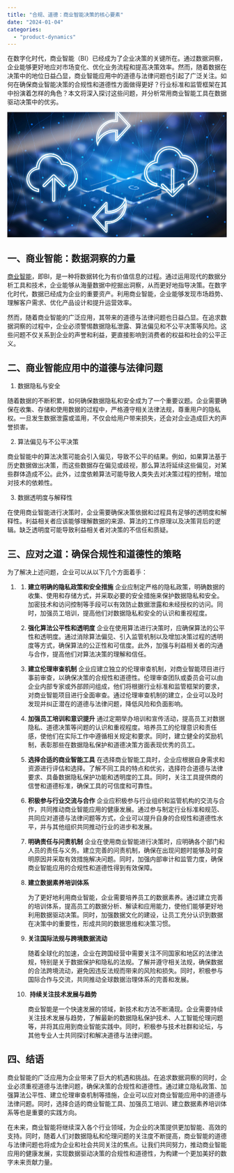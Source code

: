 ```yaml
---
title: "合规、道德：商业智能决策的核心要素"
date: "2024-01-04"
categories: 
  - "product-dynamics"
---
```


在数字化时代，商业智能（BI）已经成为了企业决策的关键所在。通过数据洞察，企业能够更好地应对市场变化、优化业务流程和提高决策效率。然而，随着数据在决策中的地位日益凸显，商业智能应用中的道德与法律问题也引起了广泛关注。如何在确保商业智能决策的合规性和道德性方面做得更好？行业标准和监管框架在其中扮演着怎样的角色？本文将深入探讨这些问题，并分析常用商业智能工具在数据驱动决策中的优劣。

![image.png](images/1657723279-image-png.png)

## 一、商业智能：数据洞察的力量

[商业智能](https://www.datafocus.ai)，即BI，是一种将数据转化为有价值信息的过程。通过运用现代的数据分析工具和技术，企业能够从海量数据中挖掘出洞察，从而更好地指导决策。在数字化时代，数据已经成为企业的重要资产。利用商业智能，企业能够发现市场趋势、理解客户需求、优化产品设计和提升运营效率。

然而，随着商业智能的广泛应用，其带来的道德与法律问题也日益凸显。在追求数据洞察的过程中，企业必须警惕数据隐私泄露、算法偏见和不公平决策等风险。这些问题不仅关系到企业的声誉和利益，更直接影响到消费者的权益和社会的公平正义。

## 二、商业智能应用中的道德与法律问题

1. 数据隐私与安全

随着数据的不断积累，如何确保数据隐私和安全成为了一个重要议题。企业需要确保在收集、存储和使用数据的过程中，严格遵守相关法律法规，尊重用户的隐私权。一旦发生数据泄露或滥用，不仅会给用户带来损失，还会对企业造成巨大的声誉损害。

2. 算法偏见与不公平决策

商业智能中的算法决策可能会引入偏见，导致不公平的结果。例如，如果算法基于历史数据做出决策，而这些数据存在偏见或歧视，那么算法将延续这些偏见，对某些群体造成不公。此外，过度依赖算法可能导致人类失去对决策过程的控制，增加对技术的依赖性。

3. 数据透明度与解释性

在使用商业智能进行决策时，企业需要确保决策依据和过程具有足够的透明度和解释性。利益相关者应该能够理解数据的来源、算法的工作原理以及决策背后的逻辑。缺乏透明度可能导致利益相关者对决策的不信任和质疑。

## 三、应对之道：确保合规性和道德性的策略

为了解决上述问题，企业可以从以下几个方面着手：

1. 1. **建立明确的隐私政策和安全措施** 企业应制定严格的隐私政策，明确数据的收集、使用和存储方式，并采取必要的安全措施来保护数据隐私和安全。加密技术和访问控制等手段可以有效防止数据泄露和未经授权的访问。同时，加强员工培训，提高他们对数据隐私和安全的认识和重视程度。
    2. **强化算法公平性和透明度** 企业在使用算法进行决策时，应确保算法的公平性和透明度。通过消除算法偏见、引入监管机制以及增加决策过程的透明度等方式，确保算法的公正性和可信度。此外，加强与利益相关者的沟通与合作，提高他们对算法决策的理解和信任。
    3. **建立伦理审查机制** 企业应建立独立的伦理审查机制，对商业智能项目进行事前审查，以确保决策的合规性和道德性。伦理审查团队或委员会可以由企业内部专家或外部顾问组成，他们将根据行业标准和监管框架的要求，对商业智能项目进行全面审查。通过伦理审查机制的建立，企业可以及时发现并纠正潜在的道德与法律问题，降低风险和负面影响。
    4. **加强员工培训和意识提升** 通过定期举办培训和宣传活动，提高员工对数据隐私、道德决策等问题的认识和重视程度。培养员工的伦理意识和责任感，使他们在实际工作中遵循相关规定和要求。同时，建立健全的奖励机制，表彰那些在数据隐私保护和道德决策方面表现优秀的员工。
    5. **选择合适的商业智能工具** 在选择商业智能工具时，企业应根据自身需求和资源进行评估和选择。了解不同工具的特点和优劣，选择符合道德与法律要求、具备数据隐私保护功能和透明度的工具。同时，关注工具提供商的信誉和道德标准，确保工具的可信度和可靠性。
    6. **积极参与行业交流与合作** 企业应积极参与行业组织和监管机构的交流与合作，共同推动商业智能应用的健康发展。通过参与制定行业标准和规范、共同应对道德与法律问题等方式，企业可以提升自身的合规性和道德性水平，并与其他组织共同推动行业的进步和发展。
    7. **明确责任与问责机制** 企业在使用商业智能进行决策时，应明确各个部门和人员的责任与义务。建立完善的问责机制，确保在出现问题时能够及时查明原因并采取有效措施解决问题。同时，加强内部审计和监管力度，确保商业智能应用的合规性和道德性得到有效保障。
    8. **建立数据素养培训体系**
        
        为了更好地利用商业智能，企业需要培养员工的数据素养。通过建立完善的培训体系，提高员工的数据分析、解读和应用能力，使他们能够更好地利用数据驱动决策。同时，加强数据文化的建设，让员工充分认识到数据在决策中的重要性，形成共同的数据思维和决策习惯。
        
    9. **关注国际法规与跨境数据流动**
        
        随着全球化的加速，企业在跨国经营中需要关注不同国家和地区的法律法规，特别是关于数据保护和隐私的法规。了解并遵守相关法规，确保数据的合法跨境流动，避免因违反法规而带来的风险和损失。同时，积极参与国际合作与交流，共同推动全球数据治理体系的完善和发展。
        
    10.  **持续关注技术发展与趋势**
        
        商业智能是一个快速发展的领域，新技术和方法不断涌现。企业需要持续关注技术发展与趋势，了解最新的数据隐私保护技术、人工智能伦理问题等，并将其应用到商业智能实践中。同时，积极参与技术社群和论坛，与其他专业人士共同探讨和解决道德与法律问题。
        

## 四、结语

商业智能的广泛应用为企业带来了巨大的机遇和挑战。在追求数据洞察的同时，企业必须重视道德与法律问题，确保决策的合规性和道德性。通过建立隐私政策、加强算法公平性、建立伦理审查机制等措施，企业可以应对商业智能应用中的道德与法律问题。同时，选择合适的商业智能工具、加强员工培训、建立数据素养培训体系等也是重要的实践方向。

在未来，商业智能将继续深入各个行业领域，为企业的决策提供更加智能、高效的支持。同时，随着人们对数据隐私和伦理问题的关注度不断提高，商业智能的道德与法律问题也将成为企业和社会共同关注的焦点。让我们共同努力，推动商业智能应用的健康发展，实现数据驱动决策的合规性和道德性，为构建一个更加美好的数字未来贡献力量。
